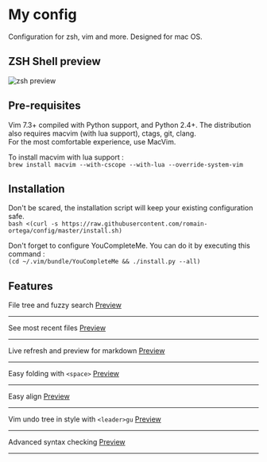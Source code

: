 # My config
Configuration for zsh, vim and more. Designed for mac OS.

## ZSH Shell preview
![zsh preview](https://i.imgur.com/BWzZLLw.png)

## Pre-requisites
Vim 7.3+ compiled with Python support, and Python 2.4+.
The distribution also requires macvim (with lua support), ctags, git, clang.  
For the most comfortable experience, use MacVim.  

To install macvim with lua support :  
`brew install macvim --with-cscope --with-lua --override-system-vim`

## Installation
Don't be scared, the installation script will keep your existing configuration safe.  
`bash <(curl -s https://raw.githubusercontent.com/romain-ortega/config/master/install.sh)`
  
Don't forget to configure YouCompleteMe. You can do it by executing this command :  
`(cd ~/.vim/bundle/YouCompleteMe && ./install.py --all)`

## Features
File tree and fuzzy search
[Preview](http://i.imgur.com/Qubq3LW.gif)
***

See most recent files
[Preview](http://i.imgur.com/Nf09Zq6.gif)
***

Live refresh and preview for markdown
[Preview](https://media.giphy.com/media/l0HlKsY05QvecJtSw/source.gif)
***

Easy folding with `<space>`
[Preview](http://i.imgur.com/oSEdI28.gif)
***

Easy align
[Preview](http://i.imgur.com/3g6WCja.gif)
***

Vim undo tree in style with `<leader>gu`
[Preview](http://i.imgur.com/hmXlvfE.png)
***

Advanced syntax checking
[Preview](http://i.imgur.com/euBJJHX.png)
***

